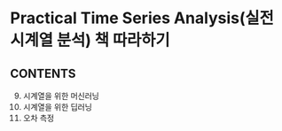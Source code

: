 # Practical Time Series Analysis(실전 시계열 분석) 책 따라하기

## CONTENTS
9. 시계열을 위한 머신러닝
10. 시계열을 위한 딥러닝
11. 오차 측정